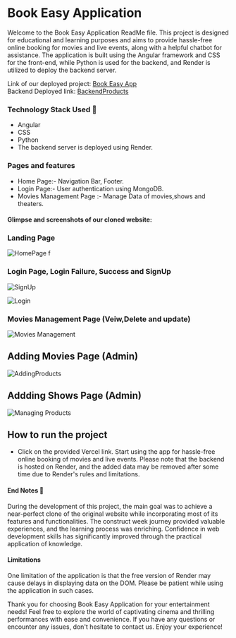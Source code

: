 # Book Easy Application
Welcome to the Book Easy Application ReadMe file. This project is designed for educational and learning purposes and aims to provide hassle-free online booking for movies and live events, along with a helpful chatbot for assistance. The application is built using the Angular framework and CSS for the front-end, while Python is used for the backend, and Render is utilized to deploy the backend server.

Link of our deployed project:  [Book Easy App]()
<br/>
Backend Deployed link: [BackendProducts]()
<br/>

### Technology Stack Used 🌟

- Angular
- CSS
- Python
- The backend server is deployed using Render.

### Pages and features
- Home Page:- Navigation Bar, Footer.
- Login Page:- User authentication using MongoDB.
- Movies Management Page :- Manage Data of movies,shows and theaters.


#### Glimpse and screenshots of our cloned website:

### Landing Page

![HomePage]()
f
### Login Page, Login Failure, Success and SignUp

![SignUp]()
 
![Login]()


### Movies Management Page (Veiw,Delete and update)

![Movies Management]()

## Adding Movies Page (Admin)

![AddingProducts]()

## Addding Shows Page (Admin)

![Managing Products]()

## How to run the project
- Click on the provided Vercel link.
Start using the app for hassle-free online booking of movies and live events.
Please note that the backend is hosted on Render, and the added data may be removed after some time due to Render's rules and limitations.

#### End Notes 📑
During the development of this project, the main goal was to achieve a near-perfect clone of the original website while incorporating most of its features and functionalities. The construct week journey provided valuable experiences, and the learning process was enriching. Confidence in web development skills has significantly improved through the practical application of knowledge.

#### Limitations
One limitation of the application is that the free version of Render may cause delays in displaying data on the DOM. Please be patient while using the application in such cases.

Thank you for choosing Book Easy Application for your entertainment needs! Feel free to explore the world of captivating cinema and thrilling performances with ease and convenience. If you have any questions or encounter any issues, don't hesitate to contact us. Enjoy your experience!